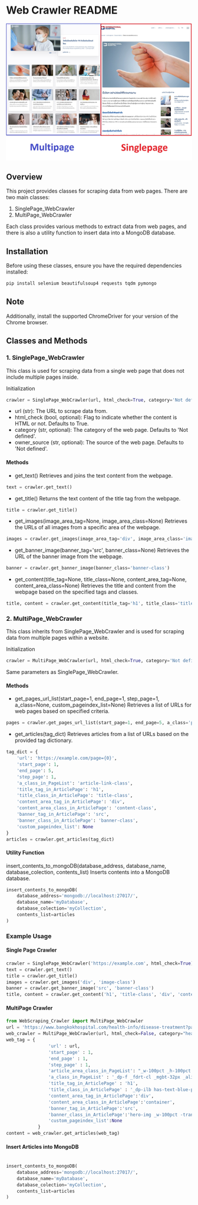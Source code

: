 
# Web Crawler README
![Webtype](./web_type.jpg)
## Overview
This project provides classes for scraping data from web pages. There are two main classes:
1. SinglePage_WebCrawler
2. MultiPage_WebCrawler

Each class provides various methods to extract data from web pages, and there is also a utility function to insert data into a MongoDB database.

## Installation
Before using these classes, ensure you have the required dependencies installed:
```bash
pip install selenium beautifulsoup4 requests tqdm pymongo
```

## Note
Additionally, install the supported ChromeDriver for your version of the Chrome browser.

## Classes and Methods
### 1. SinglePage_WebCrawler
This class is used for scraping data from a single web page that does not include multiple pages inside.

Initialization
```python
crawler = SinglePage_WebCrawler(url, html_check=True, category='Not defined', owner_source='Not defined')
```
- url (str): The URL to scrape data from.
- html_check (bool, optional): Flag to indicate whether the content is HTML or not. Defaults to True.
- category (str, optional): The category of the web page. Defaults to 'Not defined'.
- owner_source (str, optional): The source of the web page. Defaults to 'Not defined'.


#### Methods
- get_text()
Retrieves and joins the text content from the webpage.

```python
text = crawler.get_text()
```

- get_title()
Returns the text content of the title tag from the webpage.

```python
title = crawler.get_title()
```

- get_images(image_area_tag=None, image_area_class=None)
Retrieves the URLs of all images from a specific area of the webpage.

```python
images = crawler.get_images(image_area_tag='div', image_area_class='image-class')
```
- get_banner_image(banner_tag='src', banner_class=None)
Retrieves the URL of the banner image from the webpage.

```python
banner = crawler.get_banner_image(banner_class='banner-class')
```
- get_content(title_tag=None, title_class=None, content_area_tag=None, content_area_class=None)
Retrieves the title and content from the webpage based on the specified tags and classes.

```python
title, content = crawler.get_content(title_tag='h1', title_class='title-class', content_area_tag='div', content_area_class='content-class')
```
### 2. MultiPage_WebCrawler
This class inherits from SinglePage_WebCrawler and is used for scraping data from multiple pages within a website.

Initialization
```python
crawler = MultiPage_WebCrawler(url, html_check=True, category='Not defined', owner_source='Not defined')
```
Same parameters as SinglePage_WebCrawler.

#### Methods
- get_pages_url_list(start_page=1, end_page=1, step_page=1, a_class=None, custom_pageindex_list=None)
Retrieves a list of URLs for web pages based on specified criteria.

```python
pages = crawler.get_pages_url_list(start_page=1, end_page=5, a_class='page-link-class')
```

- get_articles(tag_dict)
Retrieves articles from a list of URLs based on the provided tag dictionary.

```python
tag_dict = {
    'url': 'https://example.com/page={0}',
    'start_page': 1,
    'end_page': 5,
    'step_page': 1,
    'a_class_in_PageList': 'article-link-class',
    'title_tag_in_ArticlePage': 'h1',
    'title_class_in_ArticlePage': 'title-class',
    'content_area_tag_in_ArticlePage': 'div',
    'content_area_class_in_ArticlePage': 'content-class',
    'banner_tag_in_ArticlePage': 'src',
    'banner_class_in_ArticlePage': 'banner-class',
    'custom_pageindex_list': None
}
articles = crawler.get_articles(tag_dict)
```

#### Utility Function
insert_contents_to_mongoDB(database_address, database_name, database_colection, contents_list)
Inserts contents into a MongoDB database.

```python
insert_contents_to_mongoDB(
    database_address='mongodb://localhost:27017/',
    database_name='myDatabase',
    database_colection='myCollection',
    contents_list=articles
)
```

### Example Usage
#### Single Page Crawler
```python
crawler = SinglePage_WebCrawler('https://example.com', html_check=True)
text = crawler.get_text()
title = crawler.get_title()
images = crawler.get_images('div', 'image-class')
banner = crawler.get_banner_image('src', 'banner-class')
title, content = crawler.get_content('h1', 'title-class', 'div', 'content-class')
```

#### MultiPage Crawler
```python
from WebScraping_Crawler import MultiPage_WebCrawler
url = 'https://www.bangkokhospital.com/health-info/disease-treatment?page={0}'
web_crawler = MultiPage_WebCrawler(url, html_check=False, category="healthcare", owner_source="Bangkok Hospital")
web_tag = {
                'url' : url,
                'start_page' : 1,
                'end_page' : 1,
                'step_page' : 1,
                'article_area_class_in_PageList': "_w-100pct _h-100pct _dp-f _fdrt-cl _jtfct-spbtw _pd-12px _pd-16px-md",
                'a_class_in_PageList' : '_dp-f _fdrt-cl _mgbt-32px _alit-str _h-100pct', 
                'title_tag_in_ArticlePage' : 'h1',
                'title_class_in_ArticlePage' : '_dp-ilb has-text-blue-primary _ttf-cptl _fs-3-md _w-100pct _w-at-sm -animated-underline -show-line _tal-ct fs-4',
                'content_area_tag_in_ArticlePage':'div',
                'content_area_class_in_ArticlePage':'container',
                'banner_tag_in_ArticlePage':'src',
                'banner_class_in_ArticlePage':'hero-img _w-100pct -transition-all -cover',
                'custom_pageindex_list':None
            }
content = web_crawler.get_articles(web_tag)
```
#### Insert Articles into MongoDB
```python

insert_contents_to_mongoDB(
    database_address='mongodb://localhost:27017/',
    database_name='myDatabase',
    database_colection='myCollection',
    contents_list=articles
)
```
